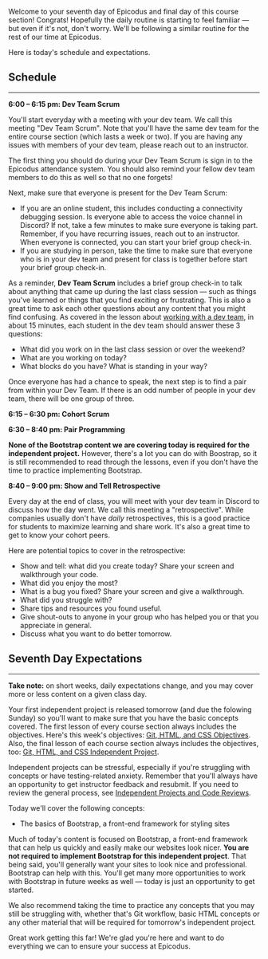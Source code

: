 Welcome to your seventh day of Epicodus and final day of this course section! Congrats! Hopefully the daily routine is starting to feel familiar — but even if it's not, don't worry. We'll be following a similar routine for the rest of our time at Epicodus.

Here is today's schedule and expectations.

## Schedule
---

**6:00 – 6:15 pm: Dev Team Scrum**

You'll start everyday with a meeting with your dev team. We call this meeting "Dev Team Scrum". Note that you'll have the same dev team for the entire course section (which lasts a week or two). If you are having any issues with members of your dev team, please reach out to an instructor.

The first thing you should do during your Dev Team Scrum is sign in to the Epicodus attendance system. You should also remind your fellow dev team members to do this as well so that no one forgets!

Next, make sure that everyone is present for the Dev Team Scrum: 

- If you are an online student, this includes conducting a connectivity debugging session. Is everyone able to access the voice channel in Discord? If not, take a few minutes to make sure everyone is taking part. Remember, if you have recurring issues, reach out to an instructor. When everyone is connected, you can start your brief group check-in.
- If you are studying in person, take the time to make sure that everyone who is in your dev team and present for class is together before start your brief group check-in.

As a reminder, **Dev Team Scrum** includes a brief group check-in to talk about anything that came up during the last class session — such as things you've learned or things that you find exciting or frustrating. This is also a great time to ask each other questions about any content that you might find confusing. As covered in the lesson about [working with a dev team](https://new.learnhowtoprogram.com/prework/getting-started-with-intro-to-programming/working-with-a-dev-team), in about 15 minutes, each student in the dev team should answer these 3 questions:

* What did you work on in the last class session or over the weekend?
* What are you working on today?
* What blocks do you have? What is standing in your way?

Once everyone has had a chance to speak, the next step is to find a pair from within your Dev Team. If there is an odd number of people in your dev team, there will be one group of three. 

**6:15 – 6:30 pm: Cohort Scrum**

**6:30 – 8:40 pm: Pair Programming** 

**None of the Bootstrap content we are covering today is required for the independent project.** However, there's a lot you can do with Boostrap, so it is still recommended to read through the lessons, even if you don't have the time to practice implementing Bootstrap. 

**8:40 – 9:00 pm: Show and Tell Retrospective**

Every day at the end of class, you will meet with your dev team in Discord to discuss how the day went. We call this meeting a "retrospective". While companies usually don't have _daily_ retrospectives, this is a good practice for students to maximize learning and share work. It's also a great time to get to know your cohort peers.

Here are potential topics to cover in the retrospective:

* Show and tell: what did you create today? Share your screen and walkthrough your code.
* What did you enjoy the most?
* What is a bug you fixed? Share your screen and give a walkthrough.
* What did you struggle with?
* Share tips and resources you found useful.
* Give shout-outs to anyone in your group who has helped you or that you appreciate in general.
* Discuss what you want to do better tomorrow.

## Seventh Day Expectations
---

**Take note:** on short weeks, daily expectations change, and you may cover more or less content on a given class day.

Your first independent project is released tomorrow (and due the folowing Sunday) so you'll want to make sure that you have the basic concepts covered. The first lesson of every course section always includes the objectives. Here's this week's objectives: [Git, HTML, and CSS Objectives](https://new.learnhowtoprogram.com/introduction-to-programming-part-time/git-html-and-css/git-html-&-css-objectives). Also, the final lesson of each course section always includes the objectives, too: [Git, HTML, and CSS Independent Project](https://new.learnhowtoprogram.com/introduction-to-programming-part-time/git-html-and-css-part-2/git-html-and-css-independent-project).

Independent projects can be stressful, especially if you're struggling with concepts or have testing-related anxiety. Remember that you'll always have an opportunity to get instructor feedback and resubmit. If you need to review the general process, see [Independent Projects and Code Reviews](https://new.learnhowtoprogram.com/prework/getting-started-at-epicodus/independent-projects-and-code-reviews).

Today we'll cover the following concepts:

* The basics of Bootstrap, a front-end framework for styling sites

Much of today's content is focused on Bootstrap, a front-end framework that can help us quickly and easily make our websites look nicer. **You are not required to implement Bootstrap for this independent project**. That being said, you'll generally want your sites to look nice and professional. Bootstrap can help with this. You'll get many more opportunities to work with Bootstrap in future weeks as well — today is just an opportunity to get started.

We also recommend taking the time to practice any concepts that you may still be struggling with, whether that's Git workflow, basic HTML concepts or any other material that will be required for tomorrow's independent project.

Great work getting this far! We're glad you're here and want to do everything we can to ensure your success at Epicodus.
